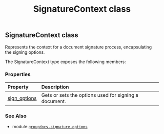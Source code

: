 ﻿---
title: SignatureContext class
second_title: GroupDocs.Signature for Python via .NET API References
description: 
type: docs
url: /python-net/groupdocs.signature.options/signaturecontext/
is_root: false
weight: 390
---

## SignatureContext class

Represents the context for a document signature process,
encapsulating the signing options.



The SignatureContext type exposes the following members:

### Properties
| Property | Description |
| :- | :- |
| [sign_options](/signature/python-net/groupdocs.signature.options/signaturecontext/sign_options) | Gets or sets the options used for signing a document. |



### See Also
* module [`groupdocs.signature.options`](..)
